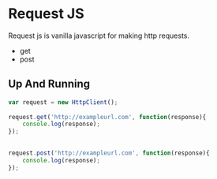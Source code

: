 # Request JS

Request js is vanilla javascript for making http requests.
- get
- post

## Up And Running
```javascript
var request = new HttpClient();
 
request.get('http://exampleurl.com', function(response){
    console.log(response);
});
 

request.post('http://exampleurl.com', function(response){
    console.log(response);
});
```